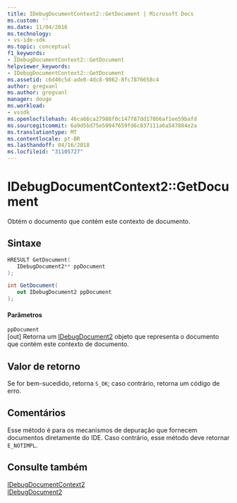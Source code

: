 ```yaml
---
title: IDebugDocumentContext2::GetDocument | Microsoft Docs
ms.custom: ''
ms.date: 11/04/2016
ms.technology:
- vs-ide-sdk
ms.topic: conceptual
f1_keywords:
- IDebugDocumentContext2::GetDocument
helpviewer_keywords:
- IDebugDocumentContext2::GetDocument
ms.assetid: c6d46c5d-ade8-4dc8-9862-8fc7876658c4
author: gregvanl
ms.author: gregvanl
manager: douge
ms.workload:
- vssdk
ms.openlocfilehash: 46ca66ca27988f0c147f87dd170b6af1ee59bafd
ms.sourcegitcommit: 6a9d5bd75e50947659fd6c837111a6a547884e2a
ms.translationtype: MT
ms.contentlocale: pt-BR
ms.lasthandoff: 04/16/2018
ms.locfileid: "31105727"
---
```

# <a name="idebugdocumentcontext2getdocument"></a>IDebugDocumentContext2::GetDocument
Obtém o documento que contém este contexto de documento.  
  
## <a name="syntax"></a>Sintaxe  
  
```cpp  
HRESULT GetDocument(   
   IDebugDocument2** ppDocument  
);  
```  
  
```csharp  
int GetDocument(   
   out IDebugDocument2 ppDocument  
);  
```  
  
#### <a name="parameters"></a>Parâmetros  
 `ppDocument`  
 [out] Retorna um [IDebugDocument2](../../../extensibility/debugger/reference/idebugdocument2.md) objeto que representa o documento que contém este contexto de documento.  
  
## <a name="return-value"></a>Valor de retorno  
 Se for bem-sucedido, retorna `S_OK`; caso contrário, retorna um código de erro.  
  
## <a name="remarks"></a>Comentários  
 Esse método é para os mecanismos de depuração que fornecem documentos diretamente do IDE. Caso contrário, esse método deve retornar `E_NOTIMPL`.  
  
## <a name="see-also"></a>Consulte também  
 [IDebugDocumentContext2](../../../extensibility/debugger/reference/idebugdocumentcontext2.md)   
 [IDebugDocument2](../../../extensibility/debugger/reference/idebugdocument2.md)